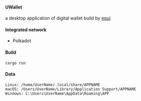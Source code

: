 #### UWallet
a desktop application of digital wallet build by   [egui](https://github.com/emilk/egui)

#### Integrated network
* Polkadot

#### Build

    cargo run 

#### Data

    Linux: /home/UserName/.local/share/APPNAME
    macOS: /Users/UserName/Library/Application Support/APPNAME
    Windows: C:\Users\UserName\AppData\Roaming\APP